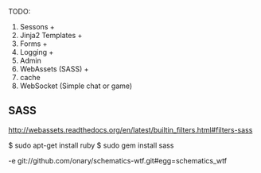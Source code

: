 TODO:

1. Sessons +
2. Jinja2 Templates +
3. Forms +
4. Logging +
5. Admin
6. WebAssets (SASS) +
7. cache
8. WebSocket (Simple chat or game)


## SASS
http://webassets.readthedocs.org/en/latest/builtin_filters.html#filters-sass

$ sudo apt-get install ruby
$ sudo gem install sass


-e git://github.com/onary/schematics-wtf.git#egg=schematics_wtf
